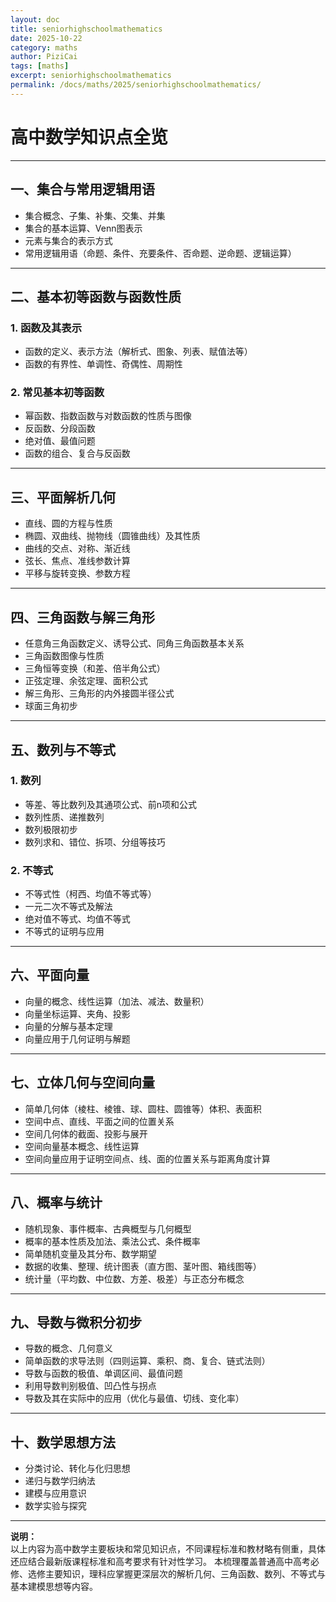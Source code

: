 ```yaml
---
layout: doc
title: seniorhighschoolmathematics
date: 2025-10-22
category: maths
author: PiziCai
tags: [maths]
excerpt: seniorhighschoolmathematics
permalink: /docs/maths/2025/seniorhighschoolmathematics/
---
```


# 高中数学知识点全览

---

## 一、集合与常用逻辑用语

- 集合概念、子集、补集、交集、并集
- 集合的基本运算、Venn图表示
- 元素与集合的表示方式
- 常用逻辑用语（命题、条件、充要条件、否命题、逆命题、逻辑运算）

---

## 二、基本初等函数与函数性质

### 1. 函数及其表示
- 函数的定义、表示方法（解析式、图象、列表、赋值法等）
- 函数的有界性、单调性、奇偶性、周期性

### 2. 常见基本初等函数
- 幂函数、指数函数与对数函数的性质与图像
- 反函数、分段函数
- 绝对值、最值问题
- 函数的组合、复合与反函数

---

## 三、平面解析几何

- 直线、圆的方程与性质
- 椭圆、双曲线、抛物线（圆锥曲线）及其性质
- 曲线的交点、对称、渐近线
- 弦长、焦点、准线参数计算
- 平移与旋转变换、参数方程

---

## 四、三角函数与解三角形

- 任意角三角函数定义、诱导公式、同角三角函数基本关系
- 三角函数图像与性质
- 三角恒等变换（和差、倍半角公式）
- 正弦定理、余弦定理、面积公式
- 解三角形、三角形的内外接圆半径公式
- 球面三角初步

---

## 五、数列与不等式

### 1. 数列
- 等差、等比数列及其通项公式、前n项和公式
- 数列性质、递推数列
- 数列极限初步
- 数列求和、错位、拆项、分组等技巧

### 2. 不等式
- 不等式性（柯西、均值不等式等）
- 一元二次不等式及解法
- 绝对值不等式、均值不等式
- 不等式的证明与应用

---

## 六、平面向量

- 向量的概念、线性运算（加法、减法、数量积）
- 向量坐标运算、夹角、投影
- 向量的分解与基本定理
- 向量应用于几何证明与解题

---

## 七、立体几何与空间向量

- 简单几何体（棱柱、棱锥、球、圆柱、圆锥等）体积、表面积
- 空间中点、直线、平面之间的位置关系
- 空间几何体的截面、投影与展开
- 空间向量基本概念、线性运算
- 空间向量应用于证明空间点、线、面的位置关系与距离角度计算

---

## 八、概率与统计

- 随机现象、事件概率、古典概型与几何概型
- 概率的基本性质及加法、乘法公式、条件概率
- 简单随机变量及其分布、数学期望
- 数据的收集、整理、统计图表（直方图、茎叶图、箱线图等）
- 统计量（平均数、中位数、方差、极差）与正态分布概念

---

## 九、导数与微积分初步

- 导数的概念、几何意义
- 简单函数的求导法则（四则运算、乘积、商、复合、链式法则）
- 导数与函数的极值、单调区间、最值问题
- 利用导数判别极值、凹凸性与拐点
- 导数及其在实际中的应用（优化与最值、切线、变化率）

---

## 十、数学思想方法

- 分类讨论、转化与化归思想
- 递归与数学归纳法
- 建模与应用意识
- 数学实验与探究

---

**说明：**  
以上内容为高中数学主要板块和常见知识点，不同课程标准和教材略有侧重，具体还应结合最新版课程标准和高考要求有针对性学习。
本梳理覆盖普通高中高考必修、选修主要知识，理科应掌握更深层次的解析几何、三角函数、数列、不等式与基本建模思想等内容。


